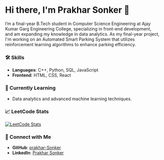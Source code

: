 # Hi there, I'm Prakhar Sonker 👋

I’m a final-year B.Tech student in Computer Science Engineering at Ajay Kumar Garg Engineering College, specializing in front-end development, and am expanding my knowledge in data analytics. As my final-year project, I'm working on an Automated Smart Parking System that utilizes reinforcement learning algorithms to enhance parking efficiency.

### 🛠️ Skills
- **Languages**: C++, Python, SQL, JavaScript
- **Frontend**: HTML, CSS, React

### 🌱 Currently Learning
- Data analytics and advanced machine learning techniques.

### 📈 LeetCode Stats
[![LeetCode Stats](https://leetcard.jacoblin.cool/prakhar_sonker?theme=dark)](https://leetcode.com/prakhar_sonker)

### 🔗 Connect with Me
- **GitHub**: [prakhar-Sonker](https://github.com/Prakhar135)
- **LinkedIn**: [Prakhar Sonker](https://www.linkedin.com/in/prakhar-sonker-83b16a253/)
